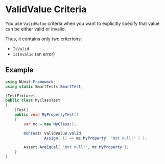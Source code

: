 # ValidValue Criteria

You use `ValidValue` criteria when you want to explicitly specify that value can be either valid or invalid.

Thus, it contains only two criterions:

* `IsValid`
* `IsInvalid` (an error)

## Example

```C#
using NUnit.Framework;
using static SmartTests.SmartTest;

[TestFixture]
public class MyClassTest
{
    [Test]
    public void MyPropertyTest()
    {
        var mc = new MyClass();

        RunTest( ValidValue.Valid,
                 Assign( () => mc.MyProperty, "Not null!" ) );

        Assert.AreEqual( "Not null!", mc.MyProperty );
    }
}
```
